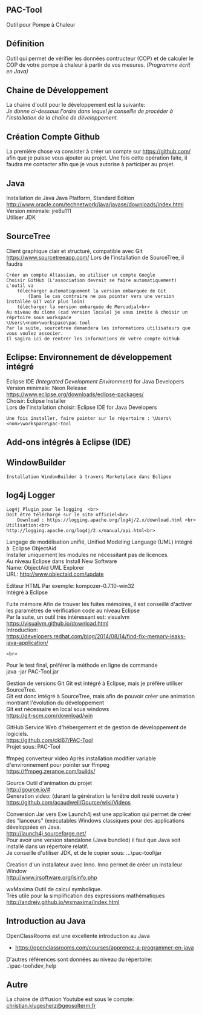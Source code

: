  PAC-Tool
----------
Outil pour Pompe à Chaleur

 Définition 
-------------
Outil qui permet de vérifier les données contructeur (COP) et de calculer le COP de votre pompe à chaleur à partir de vos mesures. 
<i>(Programme écrit en Java)</i>

 Chaine de Développement
--------------------------
La chaine d'outil pour le développement est la suivante:<br>
<i>Je donne ci-dessous l'ordre dans lequel je conseille de procéder à l'installation de la chaîne de développement.</i>

Création Compte Github
----------------------
La première chose va consister à créer un compte sur https://github.com/ afin que je puisse vous ajouter au projet.
Une fois cette opération faite, il faudra me contacter afin que je vous autorise à participer au projet.

Java
----
Installation de Java
Java Platform, Standard Edition<br>
http://www.oracle.com/technetwork/java/javase/downloads/index.html
Version minimale: jre8u111<br>
Utiliser JDK<br>

SourceTree
-----------
Client graphique clair et structuré, compatible avec Git <br>
https://www.sourcetreeapp.com/
Lors de l'installation de SourceTree, il faudra

	Créer un compte Altassian, ou utiliser un compte Google
	Choisir GitHub (L'association devrait se faire automatiquement)
	L'outil va 
		télécharger automatiquement la version embarquée de Git 
			(Dans le cas contraire ne pas pointer vers une version installée GIT voir plus loin)
		télécharger la version embarquée de Mercudial<br>
	Au niveau du clone (cad version locale) je vous invite à choisir un réprtoire sous workspace
	\Users\<nom>\workspace\pac-tool
	Par la suite, sourcetree demandera les informations utilisateurs que vous voulez associer.
	Il sagira ici de rentrer les informations de votre compte Github
	
	
Eclipse: Environnement de développement intégré
-----------------------------------------------
Eclipse IDE <i>(Integrated Development Environment)</i> for Java Developers<br>
Version minimale: Neon Release<br>
https://www.eclipse.org/downloads/eclipse-packages/<br>
Choisir: Eclipse Installer<br>
Lors de l'installation choisir: Eclipse IDE for Java Developers<br>

	Une fois installer, faire pointer sur le répertoire : \Users\<nom>\workspace\pac-tool

Add-ons intégrés à Eclipse (IDE)
--------------------------------
WindowBuilder
-------------
	Installation WindowBuilder à travers Marketplace dans Eclipse

log4j Logger
------------
	Log4j Plugin pour le logging  <br>
	Doit être téléchargé sur le site officiel<br>
		Download : https://logging.apache.org/log4j/2.x/download.html <br>
	Utilisation:<br>
	http://logging.apache.org/log4j/2.x/manual/api.html<br>
		
Langage de modélisation unifié, Unified Modeling Language (UML) intégré à  Eclipse
	ObjectAid<br>
	Installer uniquement les modules ne nécessitant pas de licences.<br>
	Au niveau Eclipse dans Install New Software<br>
	Name: ObjectAid UML Explorer<br>
	URL: http://www.objectaid.com/update<br>
	
Editeur HTML
	Par exemple: kompozer-0.7.10-win32<br>
	Intégré à Eclipse<br>


Fuite mémoire
	Afin de trouver les fuites mémoires, il est conseillé d'activer les paramètres de vérification code au niveau Eclipse<br>
	Par la suite, un outil très intéressant est: visualvm<br>
	https://visualvm.github.io/download.html<br>
	Introduction:<br>
	https://developers.redhat.com/blog/2014/08/14/find-fix-memory-leaks-java-application/<br>
	

	<br>
Pour le test final, préférer la méthode en ligne de commande<br>
java -jar PAC-Tool.jar




Gestion de versions Git
	Git est intégré à Eclipse, mais je préfère utiliser SourceTree.<br>
	Git est donc intégré à SourceTree, mais afin de pouvoir créer une animation montrant l'évolution du développement<br>
	Git est nécessaire en local sous windows<br>
	https://git-scm.com/download/win<br>
	

	
GitHub 
	Service Web d'hébergement et de gestion de développement de logiciels. <br>
	https://github.com/ckl67/PAC-Tool<br>
	Projet sous: PAC-Tool<br>

ffmpeg
	converteur video
	Après installation modifier variable d'environnement pour pointer sur ffmpeg<br>
	https://ffmpeg.zeranoe.com/builds/<br>
	
Gource
	Outil d'animation du projet<br>
	http://gource.io/#<br>
	Generation video: (durant la génération la fenêtre doit resté ouverte )<br>
	https://github.com/acaudwell/Gource/wiki/Videos<br>
	
Conversion Jar vers Exe
	Launch4j est une application qui permet de créer des "lanceurs" (exécutables Windows classiques 
	pour des applications développées en Java. <br>
	http://launch4j.sourceforge.net/<br>
	Pour avoir une version standalone (Java bundled) il faut que Java soit installé dans un répertoire
	relatif.<br>
	Je conseille d'utiliser JDK, et de le copier sous: ...\pac-tool\jar<br>

Creation d'un installateur avec Inno.
	Inno permet de créer un installeur Window<br>
	http://www.jrsoftware.org/isinfo.php<br>
	
wxMaxima
	Outil de calcul symbolique.<br>
	Très utile pour la simplification des expressions mathématiques<br>
	http://andrejv.github.io/wxmaxima/index.html<br>

Introduction au Java
--------------------
OpenClassRooms est une excellente introduction au Java<br>
* https://openclassrooms.com/courses/apprenez-a-programmer-en-java

D'autres références sont données au niveau du répertoire: <br>
..\pac-tool\dev_help

 Autre
-------
La chaine de diffusion Youtube est sous le compte: christian.klugesherz@geosolterm.fr

